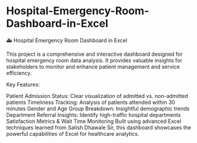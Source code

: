 # Hospital-Emergency-Room-Dashboard-in-Excel
🚑 Hospital Emergency Room Dashboard in Excel

This project is a comprehensive and interactive dashboard designed for hospital emergency room data analysis. It provides valuable insights for stakeholders to monitor and enhance patient management and service efficiency.

Key Features:

Patient Admission Status: Clear visualization of admitted vs. non-admitted patients
Timeliness Tracking: Analysis of patients attended within 30 minutes
Gender and Age Group Breakdown: Insightful demographic trends
Department Referral Insights: Identify high-traffic hospital departments
Satisfaction Metrics & Wait Time Monitoring
Built using advanced Excel techniques learned from Satish Dhawale Sir, this dashboard showcases the powerful capabilities of Excel for healthcare analytics.
